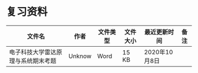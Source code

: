 # 复习资料

文件名|作者|文件类型|文件大小|最近更新时间|备注
---|---|---|---|---|---
电子科技大学雷达原理与系统期末考题|Unknow|Word|15 KB|2020年10月8日||
